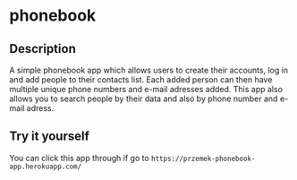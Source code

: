 # phonebook

## Description
A simple phonebook app which allows users to create their accounts, log in and add people to their contacts list. Each added person can then have multiple unique phone numbers and e-mail adresses added. This app also allows you to search people by their data and also by phone number and e-mail adress.

## Try it yourself
You can click this app through if go to ```https://przemek-phonebook-app.herokuapp.com/```
